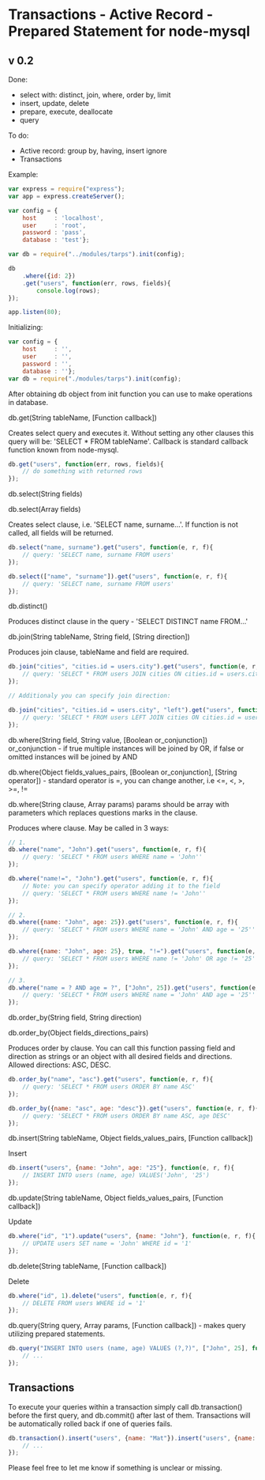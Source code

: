 # Transactions - Active Record - Prepared Statement for node-mysql

## v 0.2

Done:

- select with: distinct, join, where, order by, limit
- insert, update, delete
- prepare, execute, deallocate
- query

To do:

- Active record: group by, having, insert ignore
- Transactions

Example:
```js
var express = require("express");
var app = express.createServer();

var config = {
	host     : 'localhost',
	user     : 'root',
	password : 'pass',
	database : 'test'};

var db = require("../modules/tarps").init(config);

db
	.where({id: 2})
	.get("users", function(err, rows, fields){
		console.log(rows);
});

app.listen(80);
```

Initializing:

```js
var config = {
	host     : '',
	user     : '',
	password : '',
	database : ''};
var db = require("./modules/tarps").init(config);
```

After obtaining db object from init function you can use to make operations in database.

db.get(String tableName, [Function callback]) 

Creates select query and executes it. Without setting any other clauses this query will be: 'SELECT * FROM tableName'. Callback is standard callback function known from node-mysql.

```js
db.get("users", function(err, rows, fields){
	// do something with returned rows
});
```

db.select(String fields)

db.select(Array fields)

Creates select clause, i.e. 'SELECT name, surname...'. If function is not called, all fields will be returned.

```js
db.select("name, surname").get("users", function(e, r, f){
	// query: 'SELECT name, surname FROM users' 
});

db.select(["name", "surname"]).get("users", function(e, r, f){
	// query: 'SELECT name, surname FROM users' 
});
```

db.distinct()

Produces distinct clause in the query - 'SELECT DISTINCT name FROM...'

db.join(String tableName, String field, [String direction])

Produces join clause, tableName and field are required.

```js
db.join("cities", "cities.id = users.city").get("users", function(e, r, f){
	// query: 'SELECT * FROM users JOIN cities ON cities.id = users.city'
});

// Additionaly you can specify join direction:

db.join("cities", "cities.id = users.city", "left").get("users", function(e, r, f){
	// query: 'SELECT * FROM users LEFT JOIN cities ON cities.id = users.city'
});
```

db.where(String field, String value, [Boolean or_conjunction]) or_conjunction - if true multiple instances will be joined by OR, if false or omitted instances will be joined by AND

db.where(Object fields_values_pairs, [Boolean or_conjunction], [String operator]) - standard operator is =, you can change another, i.e <=, <, >, >=, !=

db.where(String clause, Array params) params should be array with parameters which replaces questions marks in the clause.

Produces where clause. May be called in 3 ways:

```js
// 1.
db.where("name", "John").get("users", function(e, r, f){
	// query: 'SELECT * FROM users WHERE name = 'John''
});

db.where("name!=", "John").get("users", function(e, r, f){
	// Note: you can specify operator adding it to the field
	// query: 'SELECT * FROM users WHERE name != 'John''
});

// 2.
db.where({name: "John", age: 25}).get("users", function(e, r, f){
	// query: 'SELECT * FROM users WHERE name = 'John' AND age = '25''
});

db.where({name: "John", age: 25}, true, "!=").get("users", function(e, r, f){
	// query: 'SELECT * FROM users WHERE name != 'John' OR age != '25''
});

// 3.
db.where("name = ? AND age = ?", ["John", 25]).get("users", function(e, r, f){
	// query: 'SELECT * FROM users WHERE name = 'John' AND age = '25''
});
```

db.order_by(String field, String direction)

db.order_by(Object fields_directions_pairs)

Produces order by clause. You can call this function passing field and direction as strings or an object with all desired fields and directions. Allowed directions: ASC, DESC.

```js
db.order_by("name", "asc").get("users", function(e, r, f){
	// query: 'SELECT * FROM users ORDER BY name ASC'
});

db.order_by({name: "asc", age: "desc"}).get("users", function(e, r, f){
	// query: 'SELECT * FROM users ORDER BY name ASC, age DESC'
});
```

db.insert(String tableName, Object fields_values_pairs, [Function callback])

Insert
```js
db.insert("users", {name: "John", age: "25"}, function(e, r, f){
	// INSERT INTO users (name, age) VALUES('John', '25')
});
```

db.update(String tableName, Object fields_values_pairs, [Function callback])

Update
```js
db.where("id", "1").update("users", {name: "John"}, function(e, r, f){
	// UPDATE users SET name = 'John' WHERE id = '1'
});
```

db.delete(String tableName, [Function callback])

Delete
```js
db.where("id", 1).delete("users", function(e, r, f){
	// DELETE FROM users WHERE id = '1'
});
```

db.query(String query, Array params, [Function callback]) - makes query utilizing prepared statements. 
```js
db.query("INSERT INTO users (name, age) VALUES (?,?)", ["John", 25], function(e, r, f){
	// ...
});
```

## Transactions

To execute your queries within a transaction simply call db.transaction() before the first query, and db.commit() after last of them. Transactions will be automatically rolled back if one of queries fails.

```js
db.transaction().insert("users", {name: "Mat"}).insert("users", {name: "John"}).commit(function(e, r, f){
	// ...
});
```

Please feel free to let me know if something is unclear or missing.